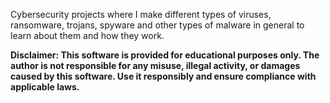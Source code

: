 Cybersecurity projects where I make different types of viruses, ransomware, trojans, spyware and other types of malware in general to learn about them and how they work.

**Disclaimer: This software is provided for educational purposes only. The author is not responsible for any misuse, illegal activity, or damages caused by this software. Use it responsibly and ensure compliance with applicable laws.**
